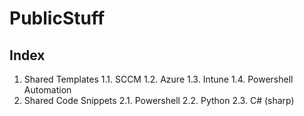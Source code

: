# PublicStuff

## Index
1. Shared Templates
  1.1. SCCM
  1.2. Azure
  1.3. Intune
  1.4. Powershell Automation
2. Shared Code Snippets
  2.1. Powershell
  2.2. Python
  2.3. C# (sharp)
  
  
